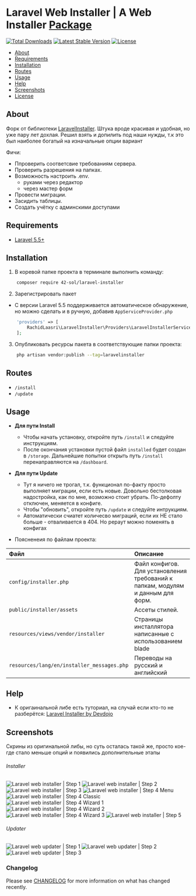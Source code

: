 # Laravel Web Installer | A Web Installer [Package](https://packagist.org/packages/rachidlaasri/laravel-installer)

[![Total Downloads](https://poser.pugx.org/rachidlaasri/laravel-installer/d/total.svg)](https://packagist.org/packages/rachidlaasri/laravel-installer)
[![Latest Stable Version](https://poser.pugx.org/rachidlaasri/laravel-installer/v/stable.svg)](https://packagist.org/packages/rachidlaasri/laravel-installer)
[![License](https://poser.pugx.org/rachidlaasri/laravel-installer/license.svg)](https://packagist.org/packages/rachidlaasri/laravel-installer)

- [About](#about)
- [Requirements](#requirements)
- [Installation](#installation)
- [Routes](#routes)
- [Usage](#usage)
- [Help](#help)
- [Screenshots](#screenshots)
- [License](#license)

## About

Форк от библиотеки [LaravelInstaller](https://github.com/rashidlaasri/LaravelInstaller). Штука вроде красивая и удобная, но уже пару лет дохлая.
Решил взять и допилить под наши нужды, т.к это был наиболее богатый на изначальные опции вариант

Фичи:
- Ппроверить соответсвие требованиям сервера.
- Проверить разрешения на папках.
- Возможность настроить .env.
  - руками через редактор
  - через мастер форм 
- Провести миграции.
- Засидить таблицы.
- Создать учётку с админскими доступами

## Requirements

* [Laravel 5.5+](https://laravel.com/docs/installation)

## Installation

1. В коревой папке проекта в терминале выполнить команду:

```bash
    composer require 42-sol/laravel-installer
```

2. Зарегистрировать пакет

* С версии Laravel 5.5 поддерживается автоматическое обнаружение,
но можно сделать и в ручную, добавив ```AppServiceProvider.php```
```php
	'providers' => [
	    RachidLaasri\LaravelInstaller\Providers\LaravelInstallerServiceProvider::class,
	];
```

3. Опубликовать ресурсы пакета в соответствующие папки проекта:

```bash
    php artisan vendor:publish --tag=laravelinstaller
```

## Routes

* `/install`
* `/update`

## Usage

* **Для пути Install**
  * Чтобы начать установку, откройте путь `/install` и следуйте инструкциям.
  * После окончания установки пустой файл `installed` будет создан в `/storage`. Дальнейшие попытки открыть путь `/install` перенаправляются на `/dashboard`.

* **Для пути Update** 
  * Тут я ничего не трогал, т.к. функционал по-факту просто выполняет миграции, если есть новые. Довольно бестолковая надостройка, как по мне, возможно стоит убрать. По-дефолту отключен, меняется в конфиге. 
  * Чтобы "обновить", откройте путь `/update` и следуйте интрукциям.
  * Автоматически счиатет количесво миграций, если их НЕ стало больше - отваливается в 404. Но рераут можно поменять в конфигах

* Поясненеия по файлам проекта:

| Файл                                       | Описание                                                                        |
|:-------------------------------------------|:--------------------------------------------------------------------------------|
| `config/installer.php`                     | Файл конфигов. Для установления требований к папкам, модулям и данным для форм. |
| `public/installer/assets`                  | Ассеты стилей.                                                                  |
| `resources/views/vendor/installer`         | Страницы инсталлятора написанные с использованием blade                         |
| `resources/lang/en/installer_messages.php` | Переводы на русский и английский                                                |
## Help

* К оригаинальной либе есть туториал, на случай если кто-то не разберётся: [Laravel Installer by Devdojo](https://www.youtube.com/watch?v=Jput5doFYLg)

## Screenshots
Скрины из оригинальной либы, но суть осталась такой же, просто кое-где стало меньше опций и появились дополнительные этапы
###### Installer
![Laravel web installer | Step 1](https://s3-us-west-2.amazonaws.com/github-project-images/laravel-installer/install/1-welcome.jpg)
![Laravel web installer | Step 2](https://s3-us-west-2.amazonaws.com/github-project-images/laravel-installer/install/2-requirements.jpg)
![Laravel web installer | Step 3](https://s3-us-west-2.amazonaws.com/github-project-images/laravel-installer/install/3-permissions.jpg)
![Laravel web installer | Step 4 Menu](https://s3-us-west-2.amazonaws.com/github-project-images/laravel-installer/install/4-environment.jpg)
![Laravel web installer | Step 4 Classic](https://s3-us-west-2.amazonaws.com/github-project-images/laravel-installer/install/4a-environment-classic.jpg)
![Laravel web installer | Step 4 Wizard 1](https://s3-us-west-2.amazonaws.com/github-project-images/laravel-installer/install/4b-environment-wizard-1.jpg)
![Laravel web installer | Step 4 Wizard 2](https://s3-us-west-2.amazonaws.com/github-project-images/laravel-installer/install/4b-environment-wizard-2.jpg)
![Laravel web installer | Step 4 Wizard 3](https://s3-us-west-2.amazonaws.com/github-project-images/laravel-installer/install/4b-environment-wizard-3.jpg)
![Laravel web installer | Step 5](https://s3-us-west-2.amazonaws.com/github-project-images/laravel-installer/install/5-final.jpg)

###### Updater
![Laravel web updater | Step 1](https://s3-us-west-2.amazonaws.com/github-project-images/laravel-installer/update/1-welcome.jpg)
![Laravel web updater | Step 2](https://s3-us-west-2.amazonaws.com/github-project-images/laravel-installer/update/2-updates.jpg)
![Laravel web updater | Step 3](https://s3-us-west-2.amazonaws.com/github-project-images/laravel-installer/update/3-finished.jpg)

### Changelog

Please see [CHANGELOG](CHANGELOG.md) for more information on what has changed recently.
